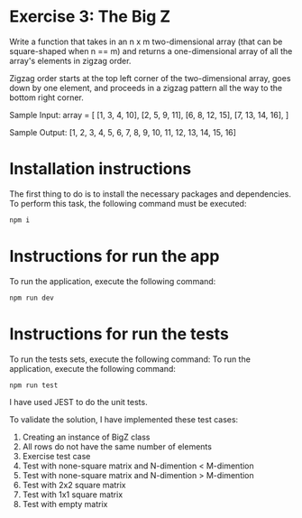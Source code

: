# Exercise 3: The Big Z

Write a function that takes in an n x m two-dimensional array (that can be square-shaped when n == m) and returns a one-dimensional array of all the array's elements in zigzag order.

Zigzag order starts at the top left corner of the two-dimensional array, goes down by one element, and proceeds in a zigzag pattern all the way to the bottom right corner.

Sample Input:
array = [
    [1, 3, 4, 10],
    [2, 5, 9, 11],
    [6, 8, 12, 15],
    [7, 13, 14, 16],
]

Sample Output:
[1, 2, 3, 4, 5, 6, 7, 8, 9, 10, 11, 12, 13, 14, 15, 16]


# Installation instructions

The first thing to do is to install the necessary packages and dependencies. To perform this task, the following command must be executed:

```bash
npm i
```

# Instructions for run the app
To run the application, execute the following command:

```bash
npm run dev
```

# Instructions for run the tests
To run the tests sets, execute the following command:
To run the application, execute the following command:

```bash
npm run test
```
I have used JEST to do the unit tests.

To validate the solution, I have implemented these test cases: 

1. Creating an instance of BigZ class
2. All rows do not have the same number of elements
3. Exercise test case
4. Test with none-square matrix and N-dimention < M-dimention
5. Test with none-square matrix and N-dimention > M-dimention
6. Test with 2x2 square matrix
7. Test with 1x1 square matrix
8. Test with empty matrix
